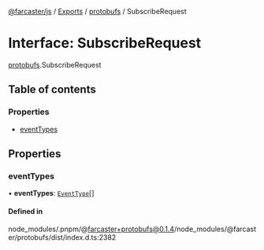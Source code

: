 [@farcaster/js](../README.md) / [Exports](../modules.md) / [protobufs](../modules/protobufs.md) / SubscribeRequest

# Interface: SubscribeRequest

[protobufs](../modules/protobufs.md).SubscribeRequest

## Table of contents

### Properties

- [eventTypes](protobufs.SubscribeRequest.md#eventtypes)

## Properties

### eventTypes

• **eventTypes**: [`EventType`](../enums/protobufs.EventType.md)[]

#### Defined in

node_modules/.pnpm/@farcaster+protobufs@0.1.4/node_modules/@farcaster/protobufs/dist/index.d.ts:2382
